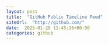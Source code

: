 ```yaml
---
layout: post
title:  "GitHub Public Timeline Feed"
siteUrl:  "http://github.com/"
date:  2025-01-28 11:45:16+00:00
categories: github
---
```


